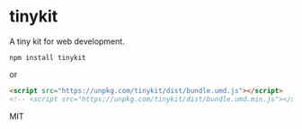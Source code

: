 # tinykit

A tiny kit for web development.

```
npm install tinykit
```

or

``` html
<script src="https://unpkg.com/tinykit/dist/bundle.umd.js"></script>
<!-- <script src="https://unpkg.com/tinykit/dist/bundle.umd.min.js"></script> -->
```

MIT
